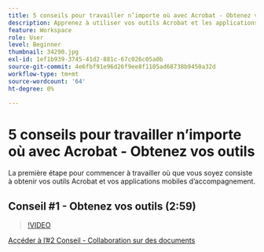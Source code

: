 ```yaml
---
title: 5 conseils pour travailler n’importe où avec Acrobat - Obtenez vos outils
description: Apprenez à utiliser vos outils Acrobat et les applications mobiles associées où que vous soyez
feature: Workspace
role: User
level: Beginner
thumbnail: 34290.jpg
exl-id: 1ef1b939-3745-41d2-881c-67c026c05a0b
source-git-commit: 4e6fbf91e96d26f9ee8f1105ad68738b9450a32d
workflow-type: tm+mt
source-wordcount: '64'
ht-degree: 0%

---
```


# 5 conseils pour travailler n’importe où avec Acrobat - Obtenez vos outils

La première étape pour commencer à travailler où que vous soyez consiste à obtenir vos outils Acrobat et vos applications mobiles d’accompagnement.

## Conseil #1 - Obtenez vos outils (2:59)

>[!VIDEO](https://video.tv.adobe.com/v/34290?quality=12&learn=on&hidetitle=true)

[Accéder à l’#2 Conseil - Collaboration sur des documents](collaborate-on-documents.md)